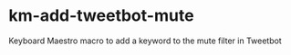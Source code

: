 km-add-tweetbot-mute
====================

Keyboard Maestro macro to add a keyword to the mute filter in Tweetbot
